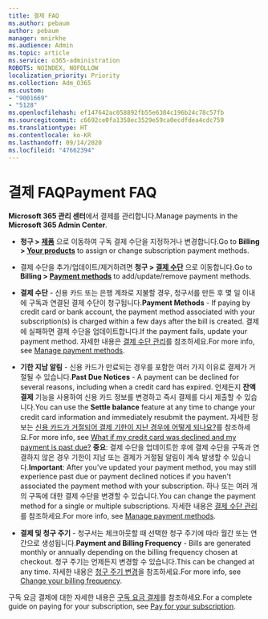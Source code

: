 ```yaml
---
title: 결제 FAQ
ms.author: pebaum
author: pebaum
manager: mnirkhe
ms.audience: Admin
ms.topic: article
ms.service: o365-administration
ROBOTS: NOINDEX, NOFOLLOW
localization_priority: Priority
ms.collection: Adm_O365
ms.custom:
- "9001669"
- "5128"
ms.openlocfilehash: ef147642ac058892fb55e6384c196b24c78c57fb
ms.sourcegitcommit: c6692ce0fa1358ec3529e59ca0ecdfdea4cdc759
ms.translationtype: HT
ms.contentlocale: ko-KR
ms.lasthandoff: 09/14/2020
ms.locfileid: "47662394"
---
```

# <a name="payment-faq"></a><span data-ttu-id="5df17-102">결제 FAQ</span><span class="sxs-lookup"><span data-stu-id="5df17-102">Payment FAQ</span></span>

<span data-ttu-id="5df17-103">**Microsoft 365 관리 센터**에서 결제를 관리합니다.</span><span class="sxs-lookup"><span data-stu-id="5df17-103">Manage payments in the **Microsoft 365 Admin Center**.</span></span> 

- <span data-ttu-id="5df17-104">**청구 > [제품](https://go.microsoft.com/fwlink/p/?linkid=842054)** 으로 이동하여 구독 결제 수단을 지정하거나 변경합니다.</span><span class="sxs-lookup"><span data-stu-id="5df17-104">Go to **Billing > [Your products](https://go.microsoft.com/fwlink/p/?linkid=842054)** to assign or change subscription payment methods.</span></span>
- <span data-ttu-id="5df17-105">결제 수단을 추가/업데이트/제거하려면 **청구 > [결제 수단](https://go.microsoft.com/fwlink/p/?linkid=2018806)** 으로 이동합니다.</span><span class="sxs-lookup"><span data-stu-id="5df17-105">Go to **Billing > [Payment methods](https://go.microsoft.com/fwlink/p/?linkid=2018806)** to add/update/remove payment methods.</span></span>

- <span data-ttu-id="5df17-106">**결제 수단** - 신용 카드 또는 은행 계좌로 지불할 경우, 청구서를 만든 후 몇 일 이내에 구독과 연결된 결제 수단이 청구됩니다.</span><span class="sxs-lookup"><span data-stu-id="5df17-106">**Payment Methods** - If paying by credit card or bank account, the payment method associated with your subscription(s) is charged within a few days after the bill is created.</span></span> <span data-ttu-id="5df17-107">결제에 실패하면 결제 수단을 업데이트합니다.</span><span class="sxs-lookup"><span data-stu-id="5df17-107">If the payment fails, update your payment method.</span></span> <span data-ttu-id="5df17-108">자세한 내용은 [결제 수단 관리](https://docs.microsoft.com/microsoft-365/commerce/billing-and-payments/manage-payment-methods)를 참조하세요.</span><span class="sxs-lookup"><span data-stu-id="5df17-108">For more info, see [Manage payment methods](https://docs.microsoft.com/microsoft-365/commerce/billing-and-payments/manage-payment-methods).</span></span>

- <span data-ttu-id="5df17-109">**기한 지남 알림** - 신용 카드가 만료되는 경우를 포함한 여러 가지 이유로 결제가 거절될 수 있습니다.</span><span class="sxs-lookup"><span data-stu-id="5df17-109">**Past Due Notices** - A payment can be declined for several reasons, including when a credit card has expired.</span></span> <span data-ttu-id="5df17-110">언제든지 **잔액 결제** 기능을 사용하여 신용 카드 정보를 변경하고 즉시 결제를 다시 제출할 수 있습니다.</span><span class="sxs-lookup"><span data-stu-id="5df17-110">You can use the **Settle balance** feature at any time to change your credit card information and immediately resubmit the payment.</span></span> <span data-ttu-id="5df17-111">자세한 정보는 [신용 카드가 거절되어 결제 기한이 지난 경우에 어떻게 되나요?](https://docs.microsoft.com/microsoft-365/commerce/billing-and-payments/pay-for-your-subscription?view=o365-worldwide#what-if-my-credit-card-was-declined-and-my-payment-is-past-due)를 참조하세요.</span><span class="sxs-lookup"><span data-stu-id="5df17-111">For more info, see [What if my credit card was declined and my payment is past due?](https://docs.microsoft.com/microsoft-365/commerce/billing-and-payments/pay-for-your-subscription?view=o365-worldwide#what-if-my-credit-card-was-declined-and-my-payment-is-past-due)</span></span> <span data-ttu-id="5df17-112">**중요**: 결제 수단을 업데이트한 후에 결제 수단을 구독과 연결하지 않은 경우 기한이 지남 또는 결제가 거절됨 알림이 계속 발생할 수 있습니다.</span><span class="sxs-lookup"><span data-stu-id="5df17-112">**Important**: After you've updated your payment method, you may still experience past due or payment declined notices if you haven't associated the payment method with your subscription.</span></span> <span data-ttu-id="5df17-113">하나 또는 여러 개의 구독에 대한 결제 수단을 변경할 수 있습니다.</span><span class="sxs-lookup"><span data-stu-id="5df17-113">You can change the payment method for a single or multiple subscriptions.</span></span> <span data-ttu-id="5df17-114">자세한 내용은 [결제 수단 관리](https://docs.microsoft.com/microsoft-365/commerce/billing-and-payments/manage-payment-methods?view=o365-worldwide)를 참조하세요.</span><span class="sxs-lookup"><span data-stu-id="5df17-114">For more info, see [Manage payment methods](https://docs.microsoft.com/microsoft-365/commerce/billing-and-payments/manage-payment-methods?view=o365-worldwide).</span></span>

- <span data-ttu-id="5df17-115">**결제 및 청구 주기** - 청구서는 체크아웃할 때 선택한 청구 주기에 따라 월간 또는 연간으로 생성됩니다.</span><span class="sxs-lookup"><span data-stu-id="5df17-115">**Payment and Billing Frequency** - Bills are generated monthly or annually depending on the billing frequency chosen at checkout.</span></span> <span data-ttu-id="5df17-116">청구 주기는 언제든지 변경할 수 있습니다.</span><span class="sxs-lookup"><span data-stu-id="5df17-116">This can be changed at any time.</span></span> <span data-ttu-id="5df17-117">자세한 내용은 [청구 주기 변경](https://docs.microsoft.com/microsoft-365/commerce/billing-and-payments/change-payment-frequency)을 참조하세요.</span><span class="sxs-lookup"><span data-stu-id="5df17-117">For more info, see [Change your billing frequency](https://docs.microsoft.com/microsoft-365/commerce/billing-and-payments/change-payment-frequency).</span></span>

<span data-ttu-id="5df17-118">구독 요금 결제에 대한 자세한 내용은 [구독 요금 결제](https://docs.microsoft.com/microsoft-365/commerce/billing-and-payments/pay-for-your-subscription?view=o365-worldwide)를 참조하세요.</span><span class="sxs-lookup"><span data-stu-id="5df17-118">For a complete guide on paying for your subscription, see [Pay for your subscription](https://docs.microsoft.com/microsoft-365/commerce/billing-and-payments/pay-for-your-subscription?view=o365-worldwide).</span></span>

